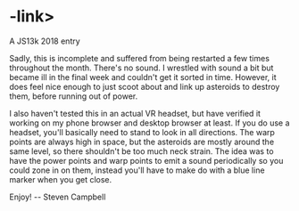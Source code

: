# -link>
A JS13k 2018 entry

Sadly, this is incomplete and suffered from being restarted a few times throughout the month.
There's no sound. I wrestled with sound a bit but became ill in the final week and couldn't get it sorted in time.
However, it does feel nice enough to just scoot about and link up asteroids to destroy them, before running out of power.

I also haven't tested this in an actual VR headset, but have verified it working on my phone browser and desktop browser at least.
If you do use a headset, you'll basically need to stand to look in all directions.
The warp points are always high in space, but the asteroids are mostly around the same level, so there shouldn't be too much neck strain.
The idea was to have the power points and warp points to emit a sound periodically so you could zone in on them, instead you'll have to make do with a blue line marker when you get close.

Enjoy!
-- Steven Campbell
